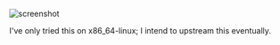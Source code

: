 ![screenshot](http://s3.winston.sh/cdn/neovim-0_11-wasm.png)

I've only tried this on x86_64-linux; I intend to upstream this eventually.

